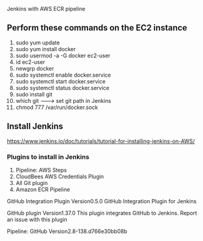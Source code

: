 Jenkins with AWS ECR pipeline

## Perform these commands on the EC2 instance

1. sudo yum update
2. sudo yum install docker
3. sudo usermod -a -G docker ec2-user
4. id ec2-user
5. newgrp docker
7. sudo systemctl enable docker.service
8. sudo systemctl start docker.service
9. sudo systemctl status docker.service
10. sudo install git
10. which git ---> set git path in Jenkins
11. chmod 777 /var/run/docker.sock


## Install Jenkins

https://www.jenkins.io/doc/tutorials/tutorial-for-installing-jenkins-on-AWS/

### Plugins to install in Jenkins

1. Pipeline: AWS Steps
2. CloudBees AWS Credentials Plugin
3. All Git plugin
4. Amazon ECR Pipeline


GitHub Integration Plugin
Version0.5.0
GitHub Integration Plugin for Jenkins


GitHub plugin
Version1.37.0
This plugin integrates GitHub to Jenkins.
Report an issue with this plugin


Pipeline: GitHub
Version2.8-138.d766e30bb08b
